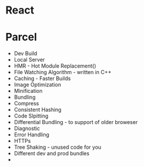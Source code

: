 # React


# Parcel

- Dev Build
- Local Server
- HMR - Hot Module Replacement()
- File Watching Algorithm - written in C++
- Caching -  Faster Builds
- Image Optimization
- Minification
- Bundling
- Compress
- Consistent Hashing
- Code Slpitting
- Differential Bundling - to support of older broweser
- Diagnostic
- Error Handling
- HTTPs
- Tree Shaking - unused code for you
- Different dev and prod bundles
- 